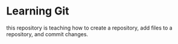  # Learning Git

 this repository is teaching how to create a repository, add files to a repository, and commit changes.